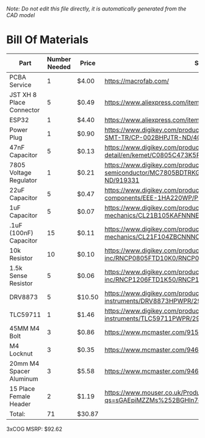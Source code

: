 ###### Note: Do not edit this file directly, it is automatically generated from the CAD model 
# Bill Of Materials 
 |Part|Number Needed|Price|Source| 
 |----|----------|-----|-----|
|PCBA Service|1|$4.00|https://macrofab.com/|
|JST XH 8 Place Connector|5|$0.49|https://www.aliexpress.com/item/32868570445.html|
|ESP32|1|$4.40|https://www.aliexpress.com/item/32928267626.html|
|Power Plug|1|$0.90|https://www.digikey.com/product-detail/en/cui-inc/PJ-002BH-SMT-TR/CP-002BHPJTR-ND/404626|
|47nF Capacitor|5|$0.13|https://www.digikey.com/product-detail/en/kemet/C0805C473K5RACTU/399-1166-2-ND/411165|
|7805 Voltage Regulator|1|$0.21|https://www.digikey.com/product-detail/en/on-semiconductor/MC7805BDTRKG/MC7805BDTRKGOSTR-ND/919331|
|22uF Capacitor|5|$0.47|https://www.digikey.com/product-detail/en/panasonic-electronic-components/EEE-1HA220WP/PCE3920TR-ND/766087|
|1uF Capacitor|5|$0.07|https://www.digikey.com/product-detail/en/samsung-electro-mechanics/CL21B105KAFNNNE/1276-1066-2-ND/3886724|
|.1uF (100nF) Capacitor|15|$0.11|https://www.digikey.com/product-detail/en/samsung-electro-mechanics/CL21F104ZBCNNNC/1276-1007-2-ND/3886665|
|10k Resistor|10|$0.10|https://www.digikey.com/product-detail/en/stackpole-electronics-inc/RNCP0805FTD10K0/RNCP0805FTD10K0TR-ND/2240262|
|1.5k Sense Resistor|5|$0.06|https://www.digikey.com/product-detail/en/stackpole-electronics-inc/RNCP1206FTD1K50/RNCP1206FTD1K50TR-ND/2240341|
|DRV8873|5|$10.50|https://www.digikey.com/product-detail/en/texas-instruments/DRV8873HPWPR/296-53139-2-ND/9861442|
|TLC59711|1|$1.46|https://www.digikey.com/product-detail/en/texas-instruments/TLC59711PWPR/296-36745-2-ND/2962067|
|45MM M4 Bolt|3|$0.86|https://www.mcmaster.com/91502a134|
|M4 Locknut|3|$0.35|https://www.mcmaster.com/94645a101|
|20mm M4 Spacer Aluminum|3|$5.58|https://www.mcmaster.com/94669a090|
|15 Place Female Header|2|$1.19|https://www.mouser.co.uk/ProductDetail/Harwin/M20-7861546?qs=sGAEpiMZZMs%252BGHln7q6pmzzqnf3%2F1AeIR0hnMc3ILas=|
|Total: |71|$30.87| |

 3xCOG MSRP: $92.62